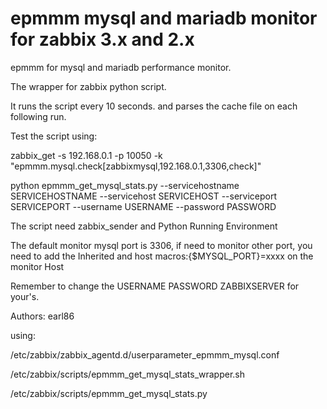 # epmmm mysql and mariadb monitor for zabbix 3.x and 2.x
epmmm for mysql and mariadb performance monitor. 


The wrapper for zabbix python script.


It runs the script every 10 seconds. and parses the cache file on each following run.


Test the script using: 

zabbix_get -s 192.168.0.1 -p 10050 -k "epmmm.mysql.check[zabbixmysql,192.168.0.1,3306,check]"

python epmmm_get_mysql_stats.py --servicehostname SERVICEHOSTNAME --servicehost SERVICEHOST --serviceport SERVICEPORT --username USERNAME --password PASSWORD

The script need zabbix_sender and Python Running Environment


The default monitor mysql port is 3306, if need to monitor other port, you need to add the Inherited and host macros:{$MYSQL_PORT}=xxxx on the monitor Host


Remember to change the USERNAME PASSWORD ZABBIXSERVER for your's.


Authors: earl86

using:

/etc/zabbix/zabbix_agentd.d/userparameter_epmmm_mysql.conf

/etc/zabbix/scripts/epmmm_get_mysql_stats_wrapper.sh

/etc/zabbix/scripts/epmmm_get_mysql_stats.py
